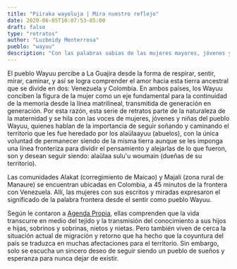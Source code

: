 ```yaml
---
title: "Piiraka wayoluja | Mira nuestro reflejo"
date: 2020-06-05T10:07:53-05:00
draft: false
type: "retratos"
author: "Luzbeidy Monterrosa"
pueblo: "wayuu"
description: "Con las palabras sabias de las mujeres mayores, jóvenes y niñas del pueblo Wayuu, esta serie de retratos narra lo que representa para ellas el pertenecer a un territorio al que le han impuesto una línea fronteriza entre Colombia y Venezuela."
---
```


El pueblo Wayuu percibe a La Guajira desde la forma de respirar, sentir, mirar, caminar, y así se logra comprender el amor hacia esta tierra ancestral que se divide en dos: Venezuela y Colombia. En ambos países, los Wayuu conciben la figura de la mujer como un eje fundamental para la continuidad de la memoria desde la línea matrilineal, transmitida de generación en generación. Por esta razón, esta serie de retratos parte de la naturaleza de la maternidad y se hila con las voces de mujeres, jóvenes y niñas del pueblo Wayuu, quienes hablan de la importancia de seguir soñando y caminando el territorio que les fue heredado por los alaülaayuu (abuelos), con la única voluntad de permanecer siendo de la misma tierra aunque se les imponga una línea fronteriza para dividir el pensamiento y alejarlas de lo que fueron, son y desean seguir siendo: alaülaa sulu'u woumain (dueñas de su territorio).

Las comunidades Alakat (corregimiento de Maicao) y Majali (zona rural de Manaure) se encuentran ubicadas en Colombia, a 45 minutos de la frontera con Venezuela. Allí, las mujeres con sus escritos y miradas expresaron el significado de la palabra frontera desde el sentir como pueblo Wayuu.

Según le contaron a [Agenda Propia](http://www.agendapropia.co), ellas comprenden que la vida transcurre en medio del tejido y la transmisión del conocimiento a sus hijos e hijas, sobrinos y sobrinas, nietos y nietas. Pero también viven de cerca la situación actual de migración y retorno que ha hecho que la coyuntura del país se traduzca en muchas afectaciones para el territorio. Sin embargo, solo se escucha un sincero deseo de seguir siendo un pueblo de sueños y esperanza para nunca dejar de existir.
